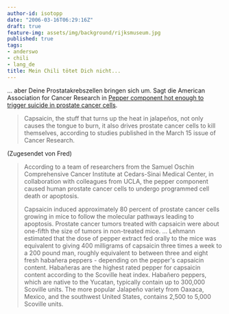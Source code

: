 ```yaml
---
author-id: isotopp
date: "2006-03-16T06:29:16Z"
draft: true
feature-img: assets/img/background/rijksmuseum.jpg
published: true
tags:
- anderswo
- chili
- lang_de
title: Mein Chili tötet Dich nicht...
---
```

... aber Deine Prostatakrebszellen bringen sich um. Sagt die American Association for Cancer Research in <a href="http://www.eurekalert.org/pub_releases/2006-03/aafc-pch031306.php">Pepper component hot enough to trigger suicide in prostate cancer cells</a>. <blockquote> Capsaicin, the stuff that turns up the heat in jalapeños, not only causes the tongue to burn, it also drives prostate cancer cells to kill themselves, according to studies published in the March 15 issue of Cancer Research.</blockquote>

(Zugesendet von Fred)

<blockquote> According to a team of researchers from the Samuel Oschin Comprehensive Cancer Institute at Cedars-Sinai Medical Center, in collaboration with colleagues from UCLA, the pepper component caused human prostate cancer cells to undergo programmed cell death or apoptosis. 

Capsaicin induced approximately 80 percent of prostate cancer cells growing in mice to follow the molecular pathways leading to apoptosis. Prostate cancer tumors treated with capsaicin were about one-fifth the size of tumors in non-treated mice.
...
Lehmann estimated that the dose of pepper extract fed orally to the mice was equivalent to giving 400 milligrams of capsaicin three times a week to a 200 pound man, roughly equivalent to between three and eight fresh habañera peppers - depending on the pepper's capsaicin content. Habañeras are the highest rated pepper for capsaicin content according to the Scoville heat index. Habañero peppers, which are native to the Yucatan, typically contain up to 300,000 Scoville units. The more popular Jalapeño variety from Oaxaca, Mexico, and the southwest United States, contains 2,500 to 5,000 Scoville units.</blockquote>
